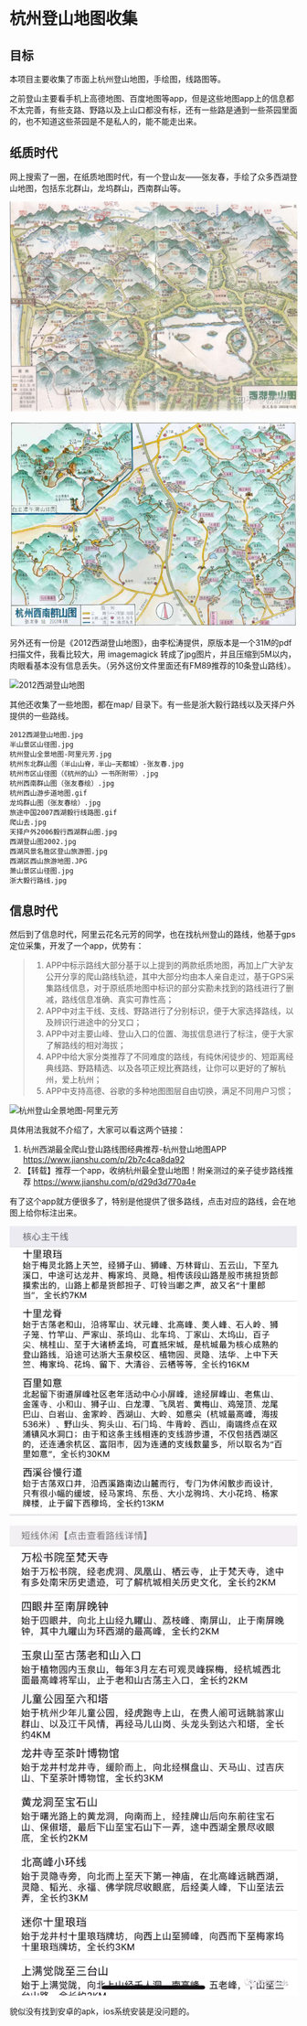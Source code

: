 # 杭州登山地图收集

## 目标

本项目主要收集了市面上杭州登山地图，手绘图，线路图等。

之前登山主要看手机上高德地图、百度地图等app，但是这些地图app上的信息都不太完善，有些支路、野路以及上山口都没有标，还有一些路是通到一些茶园里面的，也不知道这些茶园是不是私人的，能不能走出来。

## 纸质时代

网上搜索了一圈，在纸质地图时代，有一个登山友——张友春，手绘了众多西湖登山地图，包括东北群山，龙坞群山，西南群山等。

![西湖登山图2002](images/西湖登山图2002.jpg)

![杭州西南群山图（张友春绘）](images/杭州西南群山图（张友春绘）.jpg)

另外还有一份是《2012西湖登山地图》，由李松涛提供，原版本是一个31M的pdf扫描文件，我看比较大，用  imagemagick 转成了jpg图片，并且压缩到5M以内，肉眼看基本没有信息丢失。（另外这份文件里面还有FM89推荐的10条登山路线）。

![2012西湖登山地图](images/2012西湖登山地图.jpg)



其他还收集了一些地图，都在map/ 目录下。有一些是浙大毅行路线以及天择户外提供的一些路线。

```
2012西湖登山地图.jpg
半山景区山径图.jpg
杭州登山全景地图-阿里元芳.jpg
杭州东北群山图（半山山脊，半山—天都城）-张友春.jpg
杭州市区山径图（《杭州的山》一书所附带）.jpg
杭州西南群山图（张友春绘）.jpg
杭州西山游步道地图.gif
龙坞群山图（张友春绘）.jpg
旅途中国2007西湖毅行线路图.gif
爬山去.jpg
天择户外2006毅行西湖群山图.jpg
西湖登山图2002.jpg
西湖风景名胜区登山旅游图.jpg
西湖区西山旅游地图.JPG
萧山景区山径图.jpg
浙大毅行路线.jpg

```

## 信息时代

然后到了信息时代，阿里云花名元芳的同学，也在找杭州登山的路线，他基于gps定位采集，开发了一个app，优势有：

> 1. APP中标示路线大部分基于以上提到的两款纸质地图，再加上广大驴友公开分享的爬山路线轨迹，其中大部分均由本人亲自走过，基于GPS采集路线信息，对于原纸质地图中标识的部分实勘未找到的路线进行了删减，路线信息准确、真实可靠性高；
> 2. APP中对主干线、支线、野路进行了分别标识，便于大家选择路线，以及辨识行进途中的分叉口；
> 3. APP中对主要山峰、登山入口的位置、海拔信息进行了标注，便于大家了解路线的相对海拔；
> 4. APP中给大家分类推荐了不同难度的路线，有纯休闲徒步的、短距离经典线路、野路精选、以及各项正规比赛路线，让你可以更好的了解杭州，爱上杭州；
> 5. APP中支持高德、谷歌的多种地图图层自由切换，满足不同用户习惯；
>

![杭州登山全景地图-阿里元芳](images/杭州登山全景地图-阿里元芳.jpg)

具体用法我就不介绍了，大家可以看这两个链接：

1. 杭州西湖最全爬山登山路线图经典推荐-杭州登山地图APP https://www.jianshu.com/p/2b7c4ca8da92
2. 【转载】推荐一个app，收纳杭州最全登山地图！附亲测过的亲子徒步路线推荐 https://www.jianshu.com/p/d29d3d770a4e

有了这个app就方便很多了，特别是他提供了很多路线，点击对应的路线，会在地图上给你标注出来。

![image-20201101133458792](images/image-20201101133458792.png)

 ![img](images/14258437-14d9e726e32d6017.webp) 

貌似没有找到安卓的apk，ios系统安装是没问题的。

